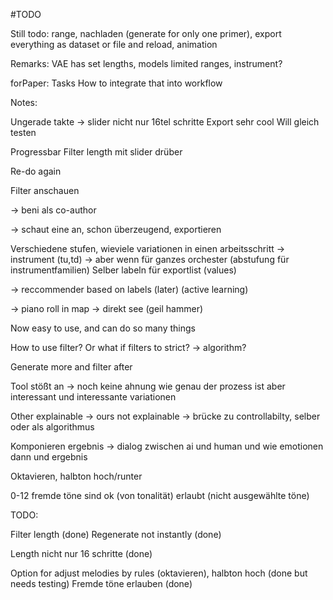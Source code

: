#TODO

Still todo: range, nachladen (generate for only one primer), export everything as dataset or file and reload, animation

Remarks: VAE has set lengths, models limited ranges, instrument? 

forPaper: 
Tasks 
How to integrate that into workflow


Notes:

Ungerade takte -> slider nicht nur 16tel schritte
Export sehr cool
Will gleich testen

Progressbar
Filter length mit slider drüber

Re-do again

Filter anschauen


-> beni als co-author


-> schaut eine an, schon überzeugend, exportieren

Verschiedene stufen, wieviele variationen in einen arbeitsschritt 
-> instrument (tu,td) 
-> aber wenn für ganzes orchester (abstufung für instrumentfamilien)
Selber labeln für exportlist (values)


-> reccommender based on labels (later) (active learning)

-> piano roll in map -> direkt see (geil hammer)

Now easy to use, and can do so many things



How to use filter? Or what if filters to strict?
-> algorithm?

Generate more and filter after 



Tool stößt an -> noch keine ahnung wie genau der prozess ist aber interessant und interessante variationen

Other explainable -> ours not explainable
-> brücke zu controllabilty, selber oder als algorithmus

Komponieren ergebnis -> dialog zwischen ai und human und wie emotionen dann und ergebnis


Oktavieren, halbton hoch/runter

0-12 fremde töne sind ok (von tonalität) erlaubt (nicht ausgewählte töne)



TODO: 

Filter length (done)
Regenerate not instantly (done)

Length nicht nur 16 schritte (done)

Option for adjust melodies by rules (oktavieren), halbton hoch (done but needs testing)
Fremde töne erlauben (done)
